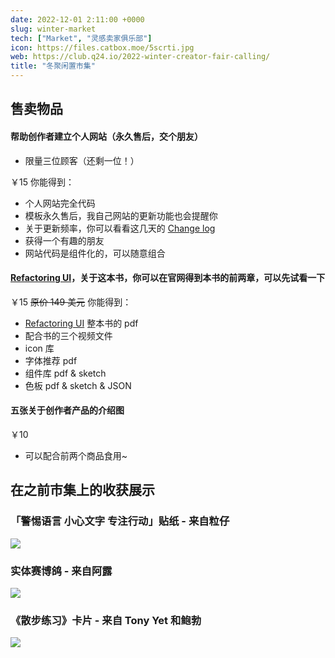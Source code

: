 ```yaml
---
date: 2022-12-01 2:11:00 +0000
slug: winter-market
tech: ["Market", "灵感卖家俱乐部"]
icon: https://files.catbox.moe/5scrti.jpg
web: https://club.q24.io/2022-winter-creator-fair-calling/
title: "冬聚闲置市集"
---
```



## 售卖物品

#### 帮助创作者建立个人网站（永久售后，交个朋友）

- 限量三位顾客（还剩一位！）

￥15 你能得到：

- 个人网站完全代码
- 模板永久售后，我自己网站的更新功能也会提醒你
- 关于更新频率，你可以看看这几天的 [Change log](https://www.notion.so/02f007a3a09c45baa192e55d916c3be8)
- 获得一个有趣的朋友
- 网站代码是组件化的，可以随意组合

#### [Refactoring UI](https://www.refactoringui.com/)，关于这本书，你可以在官网得到本书的前两章，可以先试看一下

￥15 ~~原价 149 美元~~ 你能得到：

- [Refactoring UI](https://www.refactoringui.com/) 整本书的 pdf
- 配合书的三个视频文件
- icon 库
- 字体推荐 pdf
- 组件库 pdf & sketch
- 色板 pdf & sketch & JSON

#### 五张关于创作者产品的介绍图

￥10

- 可以配合前两个商品食用~


## 在之前市集上的收获展示

### 「警惕语言 小心文字 专注行动」贴纸 - 来自粒仔
![](https://files.catbox.moe/mnqkyg.png)

### 实体赛博鸽 - 来自阿露
![](https://files.catbox.moe/kqy9s8.png)

### 《散步练习》卡片 - 来自 Tony Yet 和鲍勃
![](https://files.catbox.moe/gkonk0.png)